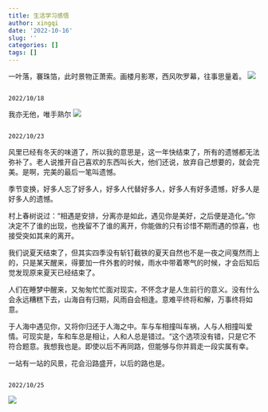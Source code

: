 ```yaml
---
title: 生活学习感悟
author: xingqi
date: '2022-10-16'
slug: ''
categories: []
tags: []
---
```

一叶落，褰珠箔，此时景物正萧索。画楼月影寒，西风吹罗幕，往事思量着。
<img src="https://gimg2.baidu.com/image_search/src=http%3A%2F%2Finews.gtimg.com%2Fnewsapp_bt%2F0%2F15299861791%2F1000&refer=http%3A%2F%2Finews.gtimg.com&app=2002&size=f9999,10000&q=a80&n=0&g=0n&fmt=auto?sec=1668518163&t=e75d0bc4efb51ce6d051dfd82511cdea">

                                                                            2022/10/18

我亦无他，唯手熟尔
![](https://img2.baidu.com/it/u=1879244385,2638356795&fm=253&fmt=auto&app=138&f=JPEG?w=500&h=368)

                                                                            2022/10/23

  风里已经有冬天的味道了，所以我的意思是，这一年快结束了，所有的遗憾都无法弥补了。老人说推开自己喜欢的东西叫长大，他们还说，放弃自己想要的，就会完美。是啊，完美的最后一笔叫遗憾。

  季节变换，好多人忘了好多人，好多人代替好多人，好多人有好多遗憾，好多人是好多人的遗憾。

  村上春树说过：“相遇是安排，分离亦是如此，遇见你是美好，之后便是造化。”你决定不了谁的出现，也挽留不了谁的离开，你能做的只有诊惜不期而遇的惊喜，也接受突如其来的离开。

  我们说夏天结束了，但其实四季没有斩钉截铁的夏天自然也不是一夜之间戛然而上的，只是某天醒来，得要加一件外套的时候，雨水中带着寒气的时候，才会后知后觉发现原来夏天已经结束了。

  人们在睡梦中醒来，又匆匆忙忙面对现实，不怀念才是人生前行的意义。没有什么会永远糟糕下去，山海自有归期，风雨自会相逢。意难平终将和解，万事终将如意。

  于人海中遇见你，又将你归还于人海之中。车与车相撞叫车祸，人与人相撞叫爱情。可现实是，车和车总是相让，人和人总是错过。“这个选项没有错，只是它不符合题意。我想我也是。即使以后不再同路，但能够与你并肩走一段实属有幸。

   一站有一站的风景，花会沿路盛开，以后的路也是。
                                                                                

                                                                            2022/10/25

![](https://img1.baidu.com/it/u=1717044909,2891513318&fm=253&app=138&size=w931&n=0&f=JPEG&fmt=auto?sec=1666803600&t=70461c33427949736e1ad118cce21201)